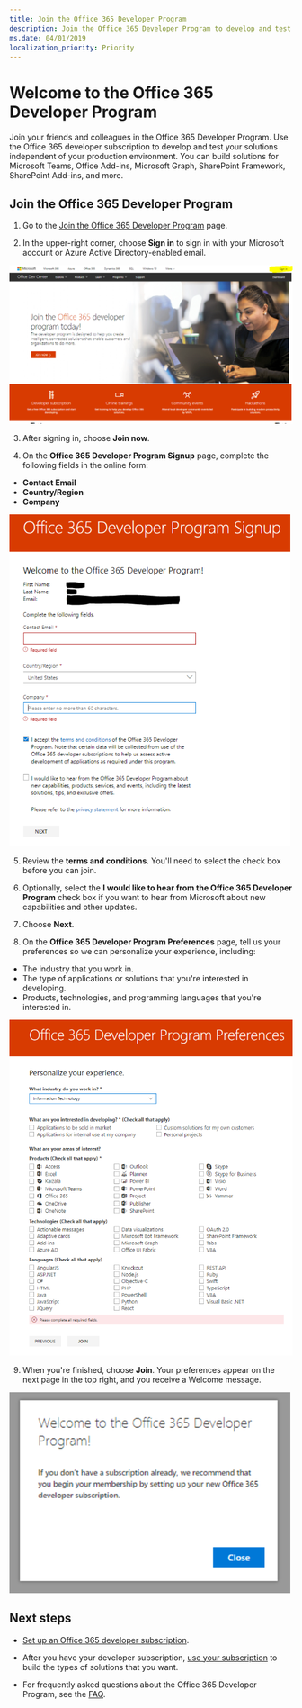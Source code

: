 ```yaml
---
title: Join the Office 365 Developer Program
description: Join the Office 365 Developer Program to develop and test Office 365 solutions independent of your production environment.
ms.date: 04/01/2019
localization_priority: Priority
---
```


# Welcome to the Office 365 Developer Program

Join your friends and colleagues in the Office 365 Developer Program. Use the Office 365 developer subscription to develop and test your solutions independent of your production environment. You can build solutions for Microsoft Teams, Office Add-ins, Microsoft Graph, SharePoint Framework, SharePoint Add-ins, and more.

## Join the Office 365 Developer Program

1. Go to the [Join the Office 365 Developer Program](https://developer.microsoft.com/office/dev-program) page. 

2. In the upper-right corner, choose **Sign in** to sign in with your Microsoft account or Azure Active Directory-enabled email. 

  <img alt="Join the Office 365 Developer Program Sign-in" src="images/0-sign-in-page.png" width="700">

3. After signing in, choose **Join now**.

4. On the **Office 365 Developer Program Signup** page, complete the following fields in the online form:

  - **Contact Email**
  - **Country/Region**
  - **Company**

  <img alt="Join the Office 365 Developer Program form" src="images/1-welcome-page.png" width="500">

5. Review the **terms and conditions**. You'll need to select the check box before you can join.

6. Optionally, select the **I would like to hear from the Office 365 Developer Program** check box if you want to hear from Microsoft about new capabilities and other updates. 

7. Choose **Next**.

8. On the **Office 365 Developer Program Preferences** page, tell us your preferences so we can personalize your experience, including:

  - The industry that you work in.
  - The type of applications or solutions that you're interested in developing.
  - Products, technologies, and programming languages that you're interested in.

  <img alt="Choose program preferences" src="images/2-preferences-page.png" width="600">

9. When you're finished, choose **Join**. Your preferences appear on the next page in the top right, and you receive a Welcome message.

  <img alt="Welcome message" src="images/3-welcome-popup.png" width="500">


## Next steps

- [Set up an Office 365 developer subscription](office-365-developer-program-get-started.md). 

- After you have your developer subscription, [use your subscription](build-office-365-solutions.md) to build the types of solutions that you want.

- For frequently asked questions about the Office 365 Developer Program, see the [FAQ](office-365-developer-program-faq.md). 
